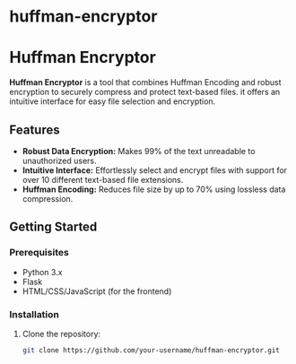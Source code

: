 # huffman-encryptor
# Huffman Encryptor

**Huffman Encryptor** is a tool that combines Huffman Encoding and robust encryption to securely compress and protect text-based files. it offers an intuitive interface for easy file selection and encryption.

## Features

- **Robust Data Encryption:** Makes 99% of the text unreadable to unauthorized users.
- **Intuitive Interface:** Effortlessly select and encrypt files with support for over 10 different text-based file extensions.
- **Huffman Encoding:** Reduces file size by up to 70% using lossless data compression.

## Getting Started

### Prerequisites

- Python 3.x
- Flask
- HTML/CSS/JavaScript (for the frontend)

### Installation

1. Clone the repository:
   ```bash
   git clone https://github.com/your-username/huffman-encryptor.git
